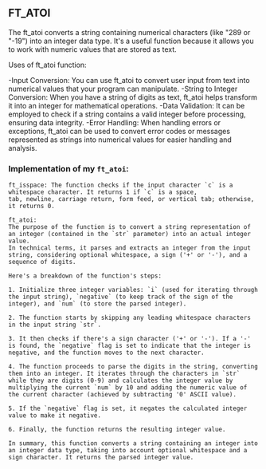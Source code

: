 ##  FT_ATOI
The ft_atoi converts a string containing numerical characters (like "289 or "-19") into an integer data
type. It's a useful function because it allows you to work with numeric values that are stored as text.

Uses of ft_atoi function:
   
-Input Conversion: You can use ft_atoi to convert user input from text into numerical values that your program can manipulate.
-String to Integer Conversion: When you have a string of digits as text, ft_atoi helps transform it into an integer for mathematical operations.
-Data Validation: It can be employed to check if a string contains a valid integer before processing, ensuring data integrity.
-Error Handling: When handling errors or exceptions, ft_atoi can be used to convert error codes or messages represented as strings into numerical values for easier handling and analysis.

### Implementation of my `ft_atoi`:
    
    ft_isspace: The function checks if the input character `c` is a whitespace character. It returns 1 if `c` is a space, 
    tab, newline, carriage return, form feed, or vertical tab; otherwise, it returns 0.

    ft_atoi:
    The purpose of the function is to convert a string representation of an integer (contained in the `str` parameter) into an actual integer value. 
    In technical terms, it parses and extracts an integer from the input string, considering optional whitespace, a sign ('+' or '-'), and a sequence of digits.

    Here's a breakdown of the function's steps:

    1. Initialize three integer variables: `i` (used for iterating through the input string), `negative` (to keep track of the sign of the integer), and `num` (to store the parsed integer).

    2. The function starts by skipping any leading whitespace characters in the input string `str`.

    3. It then checks if there's a sign character ('+' or '-'). If a '-' is found, the `negative` flag is set to indicate that the integer is negative, and the function moves to the next character.

    4. The function proceeds to parse the digits in the string, converting them into an integer. It iterates through the characters in `str` while they are digits (0-9) and calculates the integer value by multiplying the current `num` by 10 and adding the numeric value of the current character (achieved by subtracting '0' ASCII value).

    5. If the `negative` flag is set, it negates the calculated integer value to make it negative.

    6. Finally, the function returns the resulting integer value.

    In summary, this function converts a string containing an integer into an integer data type, taking into account optional whitespace and a sign character. It returns the parsed integer value.
